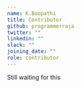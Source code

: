 ```yaml
---
name: K.Boopathi
title: Contributor
github: programmerraja
twitter: ""
linkedin: ""
slack: ""
joining_date: ""
role: contributor
---
```


Still waiting for this
